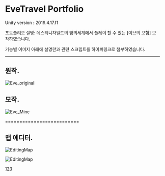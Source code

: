 EveTravel Portfolio
==========================
<a name="top"></a>
Unity version : 2019.4.17.f1

포트폴리오 설명: 
데스티니차일드의 밤의세계에서 플레이 할 수 있는 [이브의 모험] 모작하였습니다.

기능별 이미지 아래에 설명란과 관련 스크립트를 하이퍼링크로 첨부하였습니다.
<p>
<p>
  <p>
    <p>
<hr/>

## 원작.

![Eve_original](https://user-images.githubusercontent.com/51247612/109377765-c4048400-7910-11eb-8cb0-3391fe3fc96a.gif)

## 모작.

![Eve_Mine](https://user-images.githubusercontent.com/51247612/109377930-e34fe100-7911-11eb-8398-f2a071616fdc.gif)

==========================
## 맵 에디터.

![EditingMap](https://user-images.githubusercontent.com/51247612/109378795-a9360d80-7918-11eb-868e-01f1632fbd92.gif)

![EditingMap](https://user-images.githubusercontent.com/51247612/109381449-e355de00-791d-11eb-9fce-bfa4ccc34b34.gif)


<a href="#top">123</a>
